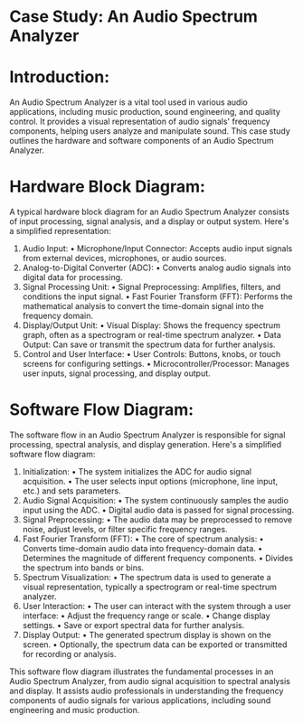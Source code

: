 # Case Study: An Audio Spectrum Analyzer

# Introduction:
An Audio Spectrum Analyzer is a vital tool used in various audio applications, including music production, sound engineering, and quality control. It provides a visual representation of audio signals' frequency components, helping users analyze and manipulate sound. This case study outlines the hardware and software components of an Audio Spectrum Analyzer.

# Hardware Block Diagram:
A typical hardware block diagram for an Audio Spectrum Analyzer consists of input processing, signal analysis, and a display or output system. Here's a simplified representation:
1.	Audio Input:
•	Microphone/Input Connector: Accepts audio input signals from external devices, microphones, or audio sources.
2.	Analog-to-Digital Converter (ADC):
•	Converts analog audio signals into digital data for processing.
3.	Signal Processing Unit:
•	Signal Preprocessing: Amplifies, filters, and conditions the input signal.
•	Fast Fourier Transform (FFT): Performs the mathematical analysis to convert the time-domain signal into the frequency domain.
4.	Display/Output Unit:
•	Visual Display: Shows the frequency spectrum graph, often as a spectrogram or real-time spectrum analyzer.
•	Data Output: Can save or transmit the spectrum data for further analysis.
5.	Control and User Interface:
•	User Controls: Buttons, knobs, or touch screens for configuring settings.
•	Microcontroller/Processor: Manages user inputs, signal processing, and display output.

# Software Flow Diagram:
The software flow in an Audio Spectrum Analyzer is responsible for signal processing, spectral analysis, and display generation. Here's a simplified software flow diagram:
 1.	Initialization:
•	The system initializes the ADC for audio signal acquisition.
•	The user selects input options (microphone, line input, etc.) and sets parameters.
2.	Audio Signal Acquisition:
•	The system continuously samples the audio input using the ADC.
•	Digital audio data is passed for signal processing.
3.	Signal Preprocessing:
•	The audio data may be preprocessed to remove noise, adjust levels, or filter specific frequency ranges.
4.	Fast Fourier Transform (FFT):
•	The core of spectrum analysis:
•	Converts time-domain audio data into frequency-domain data.
•	Determines the magnitude of different frequency components.
•	Divides the spectrum into bands or bins.
5.	Spectrum Visualization:
•	The spectrum data is used to generate a visual representation, typically a spectrogram or real-time spectrum analyzer.
6.	User Interaction:
•	The user can interact with the system through a user interface:
•	Adjust the frequency range or scale.
•	Change display settings.
•	Save or export spectral data for further analysis.
7.	Display Output:
•	The generated spectrum display is shown on the screen.
•	Optionally, the spectrum data can be exported or transmitted for recording or analysis.

This software flow diagram illustrates the fundamental processes in an Audio Spectrum Analyzer, from audio signal acquisition to spectral analysis and display. It assists audio professionals in understanding the frequency components of audio signals for various applications, including sound engineering and music production.


